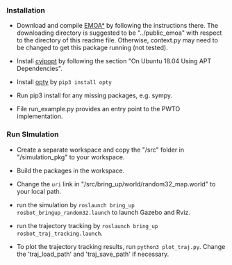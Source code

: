 



### Installation

* Download and compile [EMOA*](https://github.com/wonderren/public_emoa) by following the instructions there. The downloading directory is suggested to be "../public_emoa" with respect to the directory of this readme file. Otherwise, context.py may need to be changed to get this package running (not tested).

* Install [cyipopt](https://cyipopt.readthedocs.io/en/stable/install.html#) by following the section "On Ubuntu 18.04 Using APT Dependencies".

* Install [opty](https://opty.readthedocs.io/en/latest/) by `pip3 install opty`

* Run pip3 install for any missing packages, e.g. sympy.

* File run_example.py provides an entry point to the PWTO implementation.


### Run SImulation

* Create a separate workspace and copy the "/src" folder in "/simulation_pkg" to your workspace.

* Build the packages in the workspace.

* Change the `uri` link in "/src/bring_up/world/random32_map.world" to your local path.

* run the simulation by `roslaunch bring_up rosbot_bringup_random32.launch` to launch Gazebo and Rviz.

* run the trajectory tracking by `roslaunch bring_up rosbot_traj_tracking.launch`.

* To plot the trajectory tracking results, run `python3 plot_traj.py`. Change the 'traj_load_path' and 'traj_save_path' if necessary.